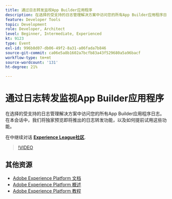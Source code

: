 ```yaml
---
title: 通过日志转发监视App Builder应用程序
description: 在选择的受支持的日志管理解决方案中访问您的所有App Builder应用程序日志。 在本会话中，我们将独家预览即将推出的日志转发功能，以及如何提前试用这些功能。
feature: Developer Tools
topic: Development
role: Developer, Architect
level: Beginner, Intermediate, Experienced
kt: 9123
type: Event
exl-id: 996b8d07-db06-49f2-8a31-a06fada7b846
source-git-commit: ca06e5a8b1602a7bcfb83a43f529680a5a96bacf
workflow-type: tm+mt
source-wordcount: '131'
ht-degree: 21%

---
```


# 通过日志转发监视App Builder应用程序

在选择的受支持的日志管理解决方案中访问您的所有App Builder应用程序日志。 在本会话中，我们将独家预览即将推出的日志转发功能，以及如何提前试用这些功能。

在中继续对话 **[Experience League社区](https://adobe.ly/3zXM3rp)**.

>[!VIDEO](https://video.tv.adobe.com/v/337568/?quality=12&learn=on&hidetitle=true)

## 其他资源

- [Adobe Experience Platform 文档](https://experienceleague.adobe.com/docs/experience-platform.html)
- [Adobe Experience Platform 概述](https://experienceleague.adobe.com/docs/experience-platform/landing/home.html?lang=zh-Hans)
- [Adobe Experience Platform 教程](https://experienceleague.adobe.com/docs/platform-learn/tutorials/overview.html?lang=en)
